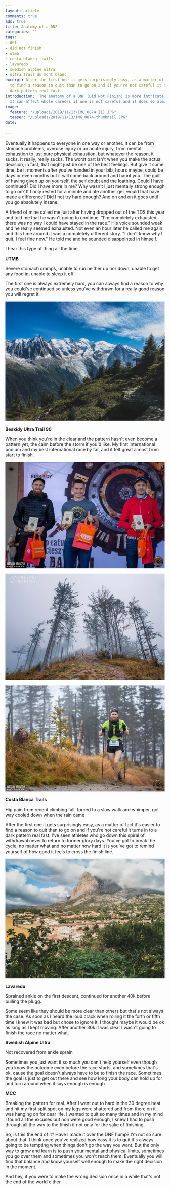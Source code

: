 ```yaml
---
layout: article
comments: true
ads: true
title: Anatomy of a DNF
categories: ''
tags:
- dnf
- did not finish
- utmb
- costa blanca trails
- lavaredo
- swedish alpine ultra
- ultra trail du mont blanc
excerpt: After the first one it gets surprisingly easy, as a matter of fact it's easier
  to find a reason to quit than to go on and if you're not careful it turns into a
  dark pattern real fast.
introduction: 'The anatomy of a DNF (Did Not Finish) is more intricate than one thinks.
  It can affect whole careers if one is not careful and it does so almost unseeingly. '
image:
  feature: "/uploads/2019/11/13/IMG_0874 (1).JPG"
  teaser: "/uploads/2019/11/13/IMG_0874-thumbnail.JPG"
date: 

---
```

Eventually it happens to everyone in one way or another. It can be from stomach problems, overuse injury or an acute injury, from mental exhaustion to just pure physical exhaustion, but whatever the reason, it sucks. It really, really sucks. The worst part isn't when you make the actual decision, in fact, that might just be one of the best feelings. But give it some time, be it moments after you've handed in your bib, hours maybe, could be days or even months but it will come back around and haunt you. The guilt of having given up on yourself, the self doubt and the loathing. Could I have continued? Did I have more in me? Why wasn't I just mentally strong enough to go on? If I only rested for a minute and ate another gel, would that have made a difference? Did I not try hard enough? And on and on it goes until you go absolutely insane.

A friend of mine called me just after having dropped out of the TDS this year and told me that he wasn't going to continue. "I'm completely exhausted, there was no way I could have stayed in the race." His voice sounded weak and he really seemed exhausted. Not even an hour later he called me again and this time around it was a completely different story. "I don't know why I quit, I feel fine now." He told me and he sounded disappointed in himself.

I hear this type of thing all the time,

**UTMB**

Severe stomach cramps, unable to run neither up nor down, unable to get any food in, unable to sleep it off.

The first one is always extremely hard, you can always find a reason to why you could've continued so unless you've withdrawn for a really good reason you will regret it.

![](/uploads/2019/11/13/IMG_8154.JPG)

**Beskidy Ultra Trail 90**

When you think you're in the clear and the pattern hasn't even become a pattern yet, the calm before the storm if you'd like. My first international podium and my best international race by far, and it felt great almost from start to finish.

![](/uploads/2019/11/13/43031871_2215647272014492_5760988927188008960_o.JPG)

![](/uploads/2019/11/13/42918026_1896725840419631_6432022668916031488_o.JPG)

![](/uploads/2019/11/13/43062476_2215643495348203_8523210436810637312_o.JPG)

**Costa Blanca Trails**

Hip pain from recent climbing fall, forced to a slow walk and whimper, got way cooled down when the rain came

After the first one it gets surprisingly easy, as a matter of fact it's easier to find a reason to quit than to go on and if you're not careful it turns in to a dark pattern real fast. I've seen athletes who go down this spiral of withdrawal never to return to former glory days. You've got to break the cycle, no matter what and no matter how hard it is you've got to remind yourself of how good it feels to cross the finish line.

![](/uploads/2019/11/13/IMG_8588.JPG)

**Lavaredo**

Sprained ankle on the first descent, continued for another 40k before pulling the plugg.

Some seem like they should be more clear than others but that's not always the case. As soon as I heard the loud crack when rolling it the forth or fifth time I knew it was bad but chose to ignore it, I thought maybe it would be ok as long as I kept moving. After another 30k it was clear I wasn't going to finish the race no matter what.

**Swedish Alpine Ultra**

Not recovered from ankle sprain

Sometimes you just want it so much you can't help yourself even though you know the outcome even before the race starts, and sometimes that's ok, cause the goal doesn't always have to be to finish the race. Sometimes the goal is just to get out there and see how long your body can hold up for and turn around when it says enough is enough.

**MCC**

Breaking the pattern for real. After I went out to hard in the 30 degree heat and hit my first split spot on my legs were shattered and from there on it was hanging on for dear life. I wanted to quit so many times and in my mind I found all the excuses but non were good enough, I knew I had to push through all the way to the finish if not only for the sake of finishing.

So, is this the end of it? Have I made it over the DNF hump? I'm not so sure about that. I think once you've realized how easy it is to quit it's always going to be tempting when things don't go the way you want. But the only way to grow and learn is to push your mental and physical limits, sometimes you go over them and sometimes you won't reach them. Eventually you will find that balance and know yourself well enough to make the right decision in the moment.

And hey, if you were to make the wrong decision once in a while that's not the end of the world either.